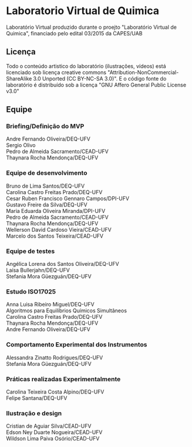 # Laboratorio Virtual de Quimica

Laboratório Virtual produzido durante o proejto "Laboratório Virtual de Quimica", financiado pelo edital 03/2015 da CAPES/UAB

## Licença
Todo o conteúdo artistico do laboratório (ilustrações, vídeos) está licenciado sob licença creative commons "Attribution-NonCommercial-ShareAlike 3.0 Unported (CC BY-NC-SA 3.0)". E o código fonte do laboratório é distribuído sob a licença "GNU Affero General Public License v3.0"

## Equipe
### Briefing/Definição do MVP
Andre Fernando Oliveira/DEQ-UFV  
Sergio Olivo  
Pedro de Almeida Sacramento/CEAD-UFV  
Thaynara Rocha Mendonça/DEQ-UFV  

### Equipe de desenvolvimento
Bruno de Lima Santos/DEQ-UFV  
Carolina Castro Freitas Prado/DEQ-UFV  
Cesar Ruben Francisco Gennaro Campos/DPI-UFV  
Gustavo Freire da Silva/DEQ-UFV  
Maria Eduarda Oliveira Miranda/DPI-UFV  
Pedro de Almeida Sacramento/CEAD-UFV  
Thaynara Rocha Mendonça/DEQ-UFV  
Wellerson David Cardoso Vieira/CEAD-UFV  
Marcelo dos Santos Teixeira/CEAD-UFV  

### Equipe de testes
Angélica Lorena dos Santos Oliveira/DEQ-UFV  
Laísa Bullerjahn/DEQ-UFV  
Stefania Mora Güezguán/DEQ-UFV  

### Estudo ISO17025
Anna Luisa Ribeiro Miguel/DEQ-UFV  
Algoritmos para Equilíbrios Químicos Simultâneos  
Carolina Castro Freitas Prado/DEQ-UFV  
Thaynara Rocha Mendonça/DEQ-UFV  
Andre Fernando Oliveira/DEQ-UFV  

### Comportamento Experimental dos Instrumentos
Alessandra Zinatto Rodrigues/DEQ-UFV  
Stefania Mora Güezguán/DEQ-UFV  

### Práticas realizadas Experimentalmente
Carolina Teixeira Costa Alpino/DEQ-UFV  
Felipe Santana/DEQ-UFV  

### Ilustração e design
Cristian de Aguiar Silva/CEAD-UFV  
Edson Ney Duarte Nogueira/CEAD-UFV  
Wildson Lima Paiva Osório/CEAD-UFV  
